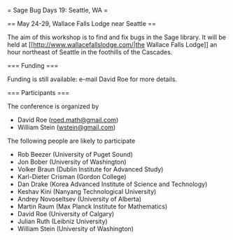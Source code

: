 = Sage Bug Days 19: Seattle, WA =

== May 24-29, Wallace Falls Lodge near Seattle ==

The aim of this workshop is to find and fix bugs in the Sage library.  It will be held at [[http://www.wallacefallslodge.com/|the Wallace Falls Lodge]] an hour northeast of Seattle in the foothills of the Cascades.

=== Funding ===

Funding is still available: e-mail David Roe for more details.

=== Participants ===

The conference is organized by

 * David Roe (roed.math@gmail.com)
 * William Stein (wstein@gmail.com)

The following people are likely to participate

 * Rob Beezer (University of Puget Sound)
 * Jon Bober (University of Washington)
 * Volker Braun (Dublin Institute for Advanced Study)
 * Karl-Dieter Crisman (Gordon College)
 * Dan Drake (Korea Advanced Institute of Science and Technology)
 * Keshav Kini (Nanyang Technological University)
 * Andrey Novoseltsev (University of Alberta)
 * Martin Raum (Max Planck Institute for Mathematics)
 * David Roe (University of Calgary)
 * Julian Ruth (Leibniz University)
 * William Stein (University of Washington)
